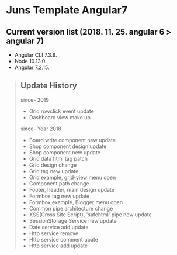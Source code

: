# Juns Template Angular7

## Current version list (2018. 11. 25. angular 6 > angular 7)

- Angular CLI 7.3.9.
- Node 10.13.0.
- Angular 7.2.15.

> ## Update History
> since- 2019
> - Grid rowclick event update
> - Dashboard view make up
>
> since- Year 2018
> - Board write component new update
> - Shop component design update
> - Shop component new update
> - Grid data html tag patch
> - Grid design change
> - Grid tag new update
> - Grid example, grid-view menu open
> - Component path change
> - Footer, header, main design update
> - Formbox tag new update
> - Formbox example, Blogger menu open
> - Common pipe architecture change
> - XSS(Cross Site Script), 'safehtml' pipe new update
> - SessionStorage Service new update
> - Date service add update
> - Http service remove
> - Http service comment upate
> - Http service add update
